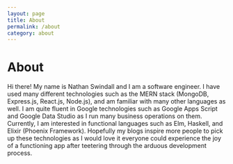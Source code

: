 ```yaml
---
layout: page
title: About
permalink: /about
category: about
---
```



# About

Hi there! My name is Nathan Swindall and I am a software engineer. I have used many different technologies such as the MERN stack (MongoDB, Express.js, React.js, Node.js), and am familiar with many other languages as well. I am quite fluent in Google technologies such as Google Apps Script and Google Data Studio as I run many business operations on them. Currently, I am interested in functional languages such as Elm, Haskell, and Elixir (Phoenix Framework). Hopefully my blogs inspire more people to pick up these technologies as I would love it everyone could experience the joy of a functioning app after teetering through the arduous development process. 

